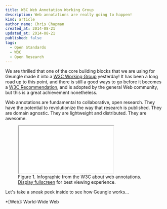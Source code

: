 ```yaml
---
title: W3C Web Annotation Working Group
description: Web annotations are really going to happen!
kind: article
author_name: Chris Chapman
created_at: 2014-08-21
updated_at: 2014-08-21
published: false
tags:
  - Open Standards
  - W3C
  - Open Research
---
```


We are thrilled that one of the core building blocks that we are using for
Geungle made it into a [W3C Working Group](http://www.w3.org/annotation/)
yesterday! It has been a long road up to this point, and there is still a good
ways to go before it becomes a [W3C
Recommendation](http://www.w3.org/standards/faq#std), and is adopted by the
general Web community, but this is a great achievement nonetheless. 

Web annotations are fundamental to collaborative, open research. They have the
potential to revolutionize the way that research is published. They are domain
agnostic. They are lightweight and distributed. They are awesome.

<!--MORE-->

<figure id="annotation_architecture" class="section">
  <div class="embed-container wideScreen"> 
    <iframe src="annotation-architecture.svg" class="simple static"></iframe>
  </div>
  <figcaption class="small">
    <span class="bold">Figure 1.</span>
    Infographic from the W3C about web annotations. 
    <a href="annotation-architecture.svg">Display fullscreen</a> for best viewing
    experience.
  </figcaption>
</figure>

Let's take a sneak peek inside to see how Geungle works...

*[Web]: World-Wide Web
